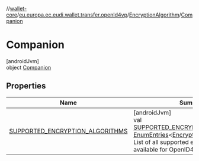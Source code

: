 //[wallet-core](../../../../index.md)/[eu.europa.ec.eudi.wallet.transfer.openId4vp](../../index.md)/[EncryptionAlgorithm](../index.md)/[Companion](index.md)

# Companion

[androidJvm]\
object [Companion](index.md)

## Properties

| Name | Summary |
|---|---|
| [SUPPORTED_ENCRYPTION_ALGORITHMS](-s-u-p-p-o-r-t-e-d_-e-n-c-r-y-p-t-i-o-n_-a-l-g-o-r-i-t-h-m-s.md) | [androidJvm]<br>val [SUPPORTED_ENCRYPTION_ALGORITHMS](-s-u-p-p-o-r-t-e-d_-e-n-c-r-y-p-t-i-o-n_-a-l-g-o-r-i-t-h-m-s.md): [EnumEntries](https://kotlinlang.org/api/latest/jvm/stdlib/kotlin-stdlib/kotlin.enums/-enum-entries/index.html)&lt;[EncryptionAlgorithm](../index.md)&gt;<br>List of all supported encryption algorithms available for OpenID4VP configuration. |
